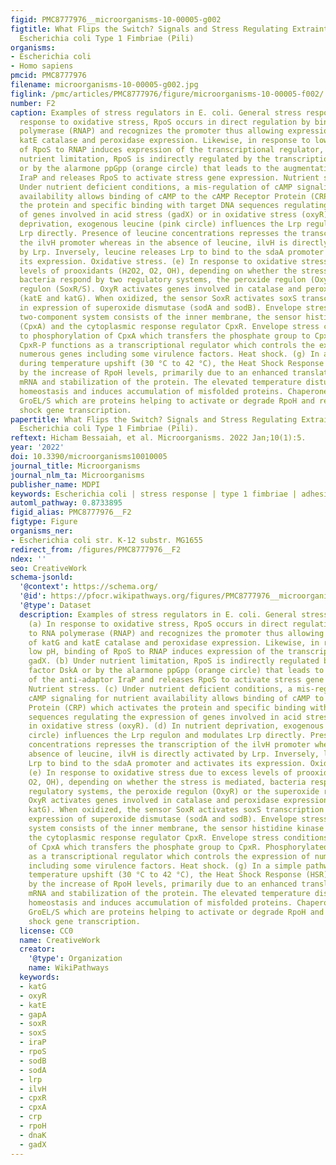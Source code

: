 ```yaml
---
figid: PMC8777976__microorganisms-10-00005-g002
figtitle: What Flips the Switch? Signals and Stress Regulating Extraintestinal Pathogenic
  Escherichia coli Type 1 Fimbriae (Pili)
organisms:
- Escherichia coli
- Homo sapiens
pmcid: PMC8777976
filename: microorganisms-10-00005-g002.jpg
figlink: /pmc/articles/PMC8777976/figure/microorganisms-10-00005-f002/
number: F2
caption: Examples of stress regulators in E. coli. General stress response. (a) In
  response to oxidative stress, RpoS occurs in direct regulation by binding to RNA
  polymerase (RNAP) and recognizes the promoter thus allowing expression of katG and
  katE catalase and peroxidase expression. Likewise, in response to low pH, binding
  of RpoS to RNAP induces expression of the transcriptional regulator, gadX. (b) Under
  nutrient limitation, RpoS is indirectly regulated by the transcription factor DskA
  or by the alarmone ppGpp (orange circle) that leads to the augmentation of the anti-adaptor
  IraP and releases RpoS to activate stress gene expression. Nutrient stress. (c)
  Under nutrient deficient conditions, a mis-regulation of cAMP signaling for nutrient
  availability allows binding of cAMP to the cAMP Receptor Protein (CRP) which activates
  the protein and specific binding with target DNA sequences regulating the expression
  of genes involved in acid stress (gadX) or in oxidative stress (oxyR). (d) In nutrient
  deprivation, exogenous leucine (pink circle) influences the Lrp regulon and modulates
  Lrp directly. Presence of leucine concentrations represses the transcription of
  the ilvH promoter whereas in the absence of leucine, ilvH is directly activated
  by Lrp. Inversely, leucine releases Lrp to bind to the sdaA promoter and activates
  its expression. Oxidative stress. (e) In response to oxidative stress due to excess
  levels of prooxidants (H2O2, O2, OH), depending on whether the stress is mediated,
  bacteria respond by two regulatory systems, the peroxide regulon (OxyR) or the superoxide
  regulon (SoxR/S). OxyR activates genes involved in catalase and peroxidase expression
  (katE and katG). When oxidized, the sensor SoxR activates soxS transcription resulting
  in expression of superoxide dismutase (sodA and sodB). Envelope stress. (f) The
  two-component system consists of the inner membrane, the sensor histidine kinase
  (CpxA) and the cytoplasmic response regulator CpxR. Envelope stress conditions lead
  to phosphorylation of CpxA which transfers the phosphate group to CpxR. Phosphorylated
  CpxR-P functions as a transcriptional regulator which controls the expression of
  numerous genes including some virulence factors. Heat shock. (g) In a simple pathway,
  during temperature upshift (30 °C to 42 °C), the Heat Shock Response (HSR) is induced
  by the increase of RpoH levels, primarily due to an enhanced translation of rpoH
  mRNA and stabilization of the protein. The elevated temperature disturbs protein
  homeostasis and induces accumulation of misfolded proteins. Chaperones DnaK and
  GroEL/S which are proteins helping to activate or degrade RpoH and regulate heat
  shock gene transcription.
papertitle: What Flips the Switch? Signals and Stress Regulating Extraintestinal Pathogenic
  Escherichia coli Type 1 Fimbriae (Pili).
reftext: Hicham Bessaiah, et al. Microorganisms. 2022 Jan;10(1):5.
year: '2022'
doi: 10.3390/microorganisms10010005
journal_title: Microorganisms
journal_nlm_ta: Microorganisms
publisher_name: MDPI
keywords: Escherichia coli | stress response | type 1 fimbriae | adhesion
automl_pathway: 0.8733895
figid_alias: PMC8777976__F2
figtype: Figure
organisms_ner:
- Escherichia coli str. K-12 substr. MG1655
redirect_from: /figures/PMC8777976__F2
ndex: ''
seo: CreativeWork
schema-jsonld:
  '@context': https://schema.org/
  '@id': https://pfocr.wikipathways.org/figures/PMC8777976__microorganisms-10-00005-g002.html
  '@type': Dataset
  description: Examples of stress regulators in E. coli. General stress response.
    (a) In response to oxidative stress, RpoS occurs in direct regulation by binding
    to RNA polymerase (RNAP) and recognizes the promoter thus allowing expression
    of katG and katE catalase and peroxidase expression. Likewise, in response to
    low pH, binding of RpoS to RNAP induces expression of the transcriptional regulator,
    gadX. (b) Under nutrient limitation, RpoS is indirectly regulated by the transcription
    factor DskA or by the alarmone ppGpp (orange circle) that leads to the augmentation
    of the anti-adaptor IraP and releases RpoS to activate stress gene expression.
    Nutrient stress. (c) Under nutrient deficient conditions, a mis-regulation of
    cAMP signaling for nutrient availability allows binding of cAMP to the cAMP Receptor
    Protein (CRP) which activates the protein and specific binding with target DNA
    sequences regulating the expression of genes involved in acid stress (gadX) or
    in oxidative stress (oxyR). (d) In nutrient deprivation, exogenous leucine (pink
    circle) influences the Lrp regulon and modulates Lrp directly. Presence of leucine
    concentrations represses the transcription of the ilvH promoter whereas in the
    absence of leucine, ilvH is directly activated by Lrp. Inversely, leucine releases
    Lrp to bind to the sdaA promoter and activates its expression. Oxidative stress.
    (e) In response to oxidative stress due to excess levels of prooxidants (H2O2,
    O2, OH), depending on whether the stress is mediated, bacteria respond by two
    regulatory systems, the peroxide regulon (OxyR) or the superoxide regulon (SoxR/S).
    OxyR activates genes involved in catalase and peroxidase expression (katE and
    katG). When oxidized, the sensor SoxR activates soxS transcription resulting in
    expression of superoxide dismutase (sodA and sodB). Envelope stress. (f) The two-component
    system consists of the inner membrane, the sensor histidine kinase (CpxA) and
    the cytoplasmic response regulator CpxR. Envelope stress conditions lead to phosphorylation
    of CpxA which transfers the phosphate group to CpxR. Phosphorylated CpxR-P functions
    as a transcriptional regulator which controls the expression of numerous genes
    including some virulence factors. Heat shock. (g) In a simple pathway, during
    temperature upshift (30 °C to 42 °C), the Heat Shock Response (HSR) is induced
    by the increase of RpoH levels, primarily due to an enhanced translation of rpoH
    mRNA and stabilization of the protein. The elevated temperature disturbs protein
    homeostasis and induces accumulation of misfolded proteins. Chaperones DnaK and
    GroEL/S which are proteins helping to activate or degrade RpoH and regulate heat
    shock gene transcription.
  license: CC0
  name: CreativeWork
  creator:
    '@type': Organization
    name: WikiPathways
  keywords:
  - katG
  - oxyR
  - katE
  - gapA
  - soxR
  - soxS
  - iraP
  - rpoS
  - sodB
  - sodA
  - lrp
  - ilvH
  - cpxR
  - cpxA
  - crp
  - rpoH
  - dnaK
  - gadX
---
```

